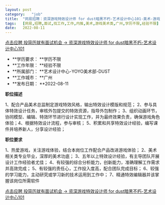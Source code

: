 ```yaml
---
layout:	post
category:	"job"
title:	"网易招聘：资深游戏特效设计师 for dust暗黑不朽-艺术设计中心101-美术-游戏美术类-广州学历不限经验不限"
tags:	[网易,招聘,面试,找工作,工作,内推,美术,游戏美术类,广州,学历不限,经验不限]
date:	2022-08-11
---
```


[点击应聘 投简历就有面试机会 -> 资深游戏特效设计师 for dust暗黑不朽-艺术设计中心101](http://mobile.bole.netease.com/bole/boleDetail?id=42274&employeeId=346f03c3cda5f04c&key=all)



- **学历要求： **学历不限
- **工作年限： **经验不限
- **所属部门： **艺术设计中心-YOYO美术部-DUST
- **工作城市： **广州
- **发布日期： **2022-08-11



**职位描述**

1、配合产品美术总监制定游戏特效风格，输出特效设计模版和规范；
2、参与具体特效设计任务，审核外包提交的特效资源，指导外包制作；
3、组织动画环节，协同模型、编辑、特效环节进行设计实现工作，并为最终效果负责，确保游戏角色体验；4、根据特效设计流程，参与审核；
5、积累和共享特效设计经验，编写课件并培养新人，分享设计经验；



**职位要求**

1、热爱游戏，关注游戏体验，结合本岗位工作配合产品改进游戏体验；
2、美术相关类专业毕业，深厚的美术功底；
3、五年以上特效设计经验，有主导团队开展设计工作经验者尤佳；
4、有较强的综合分析能力，创新能力，准确理解工作需求并高效完成；
5、有较强的责任心，工作投入度高，配合团队完成目标；
6、较强的学习能力，主动研究或学习新的技术运用到工作中；
7、精通特效编辑器并该掌握该岗位所需软件



[点击应聘 投简历就有面试机会 -> 资深游戏特效设计师 for dust暗黑不朽-艺术设计中心101](http://mobile.bole.netease.com/bole/boleDetail?id=42274&employeeId=346f03c3cda5f04c&key=all)